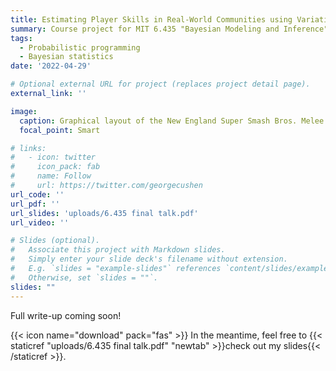```yaml
---
title: Estimating Player Skills in Real-World Communities using Variational Inference
summary: Course project for MIT 6.435 "Bayesian Modeling and Inference". 
tags:
  - Probabilistic programming
  - Bayesian statistics
date: '2022-04-29'

# Optional external URL for project (replaces project detail page).
external_link: ''

image:
  caption: Graphical layout of the New England Super Smash Bros. Melee community based on game data from 2019--2022.
  focal_point: Smart

# links:
#   - icon: twitter
#     icon_pack: fab
#     name: Follow
#     url: https://twitter.com/georgecushen
url_code: ''
url_pdf: ''
url_slides: 'uploads/6.435 final talk.pdf'
url_video: ''

# Slides (optional).
#   Associate this project with Markdown slides.
#   Simply enter your slide deck's filename without extension.
#   E.g. `slides = "example-slides"` references `content/slides/example-slides.md`.
#   Otherwise, set `slides = ""`.
slides: ""
---
```


Full write-up coming soon! 

{{< icon name="download" pack="fas" >}} In the meantime, feel free to {{< staticref "uploads/6.435 final talk.pdf" "newtab" >}}check out my slides{{< /staticref >}}.

